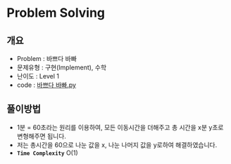 # Problem Solving

## 개요

- Problem : 바쁘다 바빠
- 문제유형 : 구현(Implement), 수학
- 난이도 : Level 1
- code : [바쁘다 바빠.py]("https://kdt-gitlab.elice.io/yjk5309/algorithm-study-02/-/blob/master/2주차/2021-01-03/정소원/바쁘다%20바빠.py")

## 풀이방법

- 1분 = 60초라는 원리를 이용하여, 모든 이동시간을 더해주고 총 시간을 x분 y초로 변형해주면 됩니다.
- 저는 총시간을 60으로 나눈 값을 x, 나눈 나머지 값을 y로하여 해결하였습니다.
- **`Time Complexity`** O(1)
